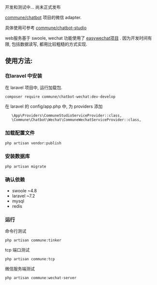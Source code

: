 
开发和测试中... 尚未正式发布



[commune/chatbot](https://github.com/thirdgerb/chatbot) 项目的微信 adapter.

具体使用可参考
[commune/chatbot-studio](https://github.com/thirdgerb/chatbot-studio)

web服务基于 swoole, wechat 功能使用了 [easywechat项目](https://www.easywechat.com/docs) . 因为开发时间有限, 包括数据读写, 都用比较粗糙的方式实现.


## 使用方法:


### 在laravel 中安装

在 laravel 项目中, 运行加载包.

    composer require commune/chatbot-wechat:dev-develop


在 laravel 的 config/app.php 中, 为 providers 添加


       \App\Providers\CommuneStudioServiceProvider::class,
       \Commune\Chatbot\Wechat\CommuneWechatServiceProvider::class,

### 加载配置文件

    php artisan vendor:publish

### 安装数据库

    php artisan migrate

### 确认依赖

-   swoole ~4.8
-   laravel ~7.2
-   mysql
-   redis

### 运行

命令行测试

    php artisan commune:tinker

tcp 端口测试

    php artisan commune:tcp

微信服务端测试

    php artisan commune:wechat-server



